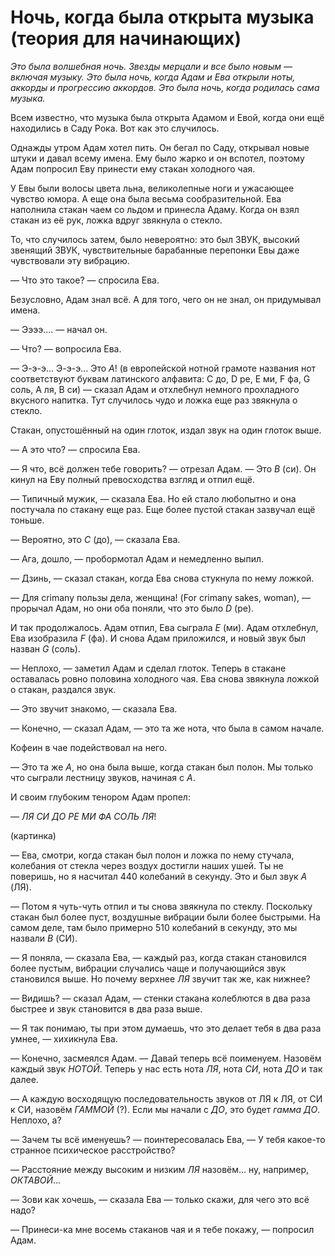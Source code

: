 # Ночь, когда была открыта музыка (теория для начинающих)

*Это была волшебная ночь. Звезды мерцали и все было новым — включая музыку. Это была ночь, когда Адам и Ева открыли ноты, аккорды и прогрессию аккордов. Это была ночь, когда родилась сама музыка.*

Всем известно, что музыка была открыта Адамом и Евой, когда они ещё находились в Саду Рока. Вот как это случилось.

Однажды утром Адам хотел пить. Он бегал по Саду, открывал новые штуки  и давал всему имена. Ему было жарко и он вспотел, поэтому Адам попросил Еву принести ему стакан холодного чая.

У Евы были волосы цвета льна, великолепные ноги и ужасающее чувство юмора. А еще она была весьма сообразительной. Ева  наполнила стакан чаем со льдом и принесла Адаму. Когда он взял стакан из её рук, ложка вдруг звякнула о стекло.

То, что случилось затем, было невероятно: это был ЗВУК, высокий звенящий ЗВУК, чувствительные барабанные перепонки Евы даже чувствовали эту вибрацию.

— Что это такое? — спросила Ева.

Безусловно, Адам знал всё. А для того, чего он не знал, он придумывал имена.

— Ээээ.... — начал он.

— Что? — вопросила Ева.

— Э-э-э... Э-э-э... Это *A*! (в европейской нотной грамоте названия нот соответствуют буквам латинского алфавита: C до, D ре, E ми, F фа, G соль, A ля, B си) — сказал Адам и отхлебнул немного прохладного вкусного напитка. Тут случилось чудо и ложка еще раз звякнула о стекло.

Стакан, опустошённый на один глоток, издал звук на один глоток выше.

— А это что? — спросила Ева.

— Я что, всё должен тебе говорить? — отрезал Адам. — Это *B* (си). Он кинул на Еву полный превосходства взгляд и отпил ещё.

— Типичный мужик, — сказала Ева. Но ей стало любопытно и она постучала по стакану еще раз. Еще более пустой стакан зазвучал ещё тоньше.

— Вероятно, это *C* (до), — сказала Ева.

— Ага, дошло, — пробормотал Адам и немедленно выпил.

— Дзинь, — сказал стакан, когда Ева снова стукнула по нему ложкой.

— Для crimany пользы дела, женщина! (For crimany sakes, woman), — прорычал Адам, но они оба поняли, что это было *D* (ре).

И так продолжалось. Адам отпил, Ева сыграла *E* (ми). Адам отхлебнул, Ева изобразила *F* (фа). И снова Адам приложился, и новый звук был назван *G* (соль).

— Неплохо, — заметил Адам и сделал глоток.  Теперь в стакане оставалась ровно половина холодного чая. Ева снова звякнула ложкой о стакан, раздался звук.

— Это звучит знакомо, — сказала Ева.

— Конечно, — сказал Адам, — это та же нота, что была в самом начале. 

Кофеин в чае подействовал на него. 

— Это та же *A*, но она была выше, когда стакан был полон. Мы только что сыграли лестницу звуков, начиная с *A*.

И своим глубоким тенором Адам пропел:

— *ЛЯ СИ ДО РЕ МИ ФА СОЛЬ ЛЯ*!

(картинка)

— Ева, смотри, когда стакан был полон и ложка по нему стучала, колебания от стекла через воздух достигли наших ушей. Ты не поверишь, но я насчитал 440 колебаний в секунду. Это и был звук *A* (ЛЯ).

— Потом я чуть-чуть отпил и ты снова звякнула по стеклу. Поскольку стакан был более пуст, воздушные вибрации были более быстрыми. На самом деле, там было примерно 510 колебаний в секунду, это мы назвали *B* (СИ).

— Я поняла, — сказала Ева, — каждый раз, когда стакан становился более пустым, вибрации случались чаще и получающийся звук становился выше. Но почему верхнее *ЛЯ* звучит так же, как нижнее?

— Видишь? — сказал Адам, — стенки стакана колеблются в два раза быстрее и звук становится в два раза выше. 

— Я так понимаю, ты при этом думаешь, что это делает тебя в два раза умнее, — хихикнула Ева.

— Конечно, засмеялся Адам. — Давай теперь всё поименуем. Назовём каждый звук *НОТОЙ*. Теперь у нас есть нота *ЛЯ*, нота *СИ*, нота *ДО* и так далее. 

— А каждую восходящую последовательность звуков от ЛЯ к ЛЯ, от СИ к СИ, назовём *ГАММОЙ* (?). Если мы начали с *ДО*, это будет *гамма ДО*. Неплохо, а?

— Зачем ты всё именуешь? — поинтересовалась Ева, — У тебя какое-то странное психическое расстройство?

— Расстояние между высоким и низким *ЛЯ* назовём... ну, например, *ОКТАВОЙ*...

— Зови как хочешь, — сказала Ева — только скажи, для чего это всё надо?

— Принеси-ка мне восемь стаканов чая и я тебе покажу, — попросил Адам.
